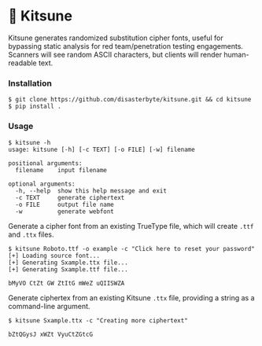 # 🦊 Kitsune

Kitsune generates randomized substitution cipher fonts, useful for bypassing static analysis for red team/penetration testing engagements. Scanners will see random ASCII characters, but clients will render human-readable text.

### Installation

```console
$ git clone https://github.com/disasterbyte/kitsune.git && cd kitsune
$ pip install .
```

### Usage

```console
$ kitsune -h
usage: kitsune [-h] [-c TEXT] [-o FILE] [-w] filename

positional arguments:
  filename    input filename

optional arguments:
  -h, --help  show this help message and exit
  -c TEXT     generate ciphertext
  -o FILE     output file name
  -w          generate webfont
```

Generate a cipher font from an existing TrueType file, which will create `.ttf` and `.ttx` files. 

```console
$ kitsune Roboto.ttf -o example -c "Click here to reset your password"
[+] Loading source font...
[+] Generating Sxample.ttx file...
[+] Generating Sxample.ttf file...

bMyVO CtZt GW ZtItG mWeZ uQIISWZA
```

Generate ciphertex from an existing Kitsune `.ttx` file, providing a string as a command-line argument.

```console
$ kitsune Sxample.ttx -c "Creating more ciphertext"

bZtQGysJ xWZt VyuCtZGtcG
```
